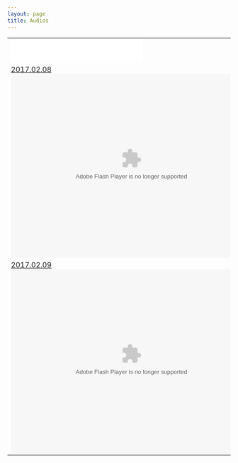 ```yaml
---
layout: page
title: Audios
---
```


<table>
<tr>
<td>
<iframe frameborder="no" border="0" marginwidth="0" marginheight="0" width=298 height=52 src="//music.163.com/outchain/player?type=2&id=2177197&auto=0&height=32"></iframe>
</td>
<tr>
<td>
<a href="">2017.02.08</a>
<br/>
<object>
<embed height="415" width="544" quality="high" allowfullscreen="true" type="application/x-shockwave-flash" src="//static.hdslb.com/miniloader.swf" flashvars="aid=8494331&page=1" pluginspage="//www.adobe.com/shockwave/download/download.cgi?P1_Prod_Version=ShockwaveFlash"></embed>
</object>
</td>
</tr>
<tr>
<td>
<a href="">2017.02.09</a>
<br/>
<object>
<embed height="415" width="544" quality="high" allowfullscreen="true" type="application/x-shockwave-flash" src="//static.hdslb.com/miniloader.swf" flashvars="aid=8511323&page=1" pluginspage="//www.adobe.com/shockwave/download/download.cgi?P1_Prod_Version=ShockwaveFlash"></embed>
</object>
</td>
</tr>
</table> 
